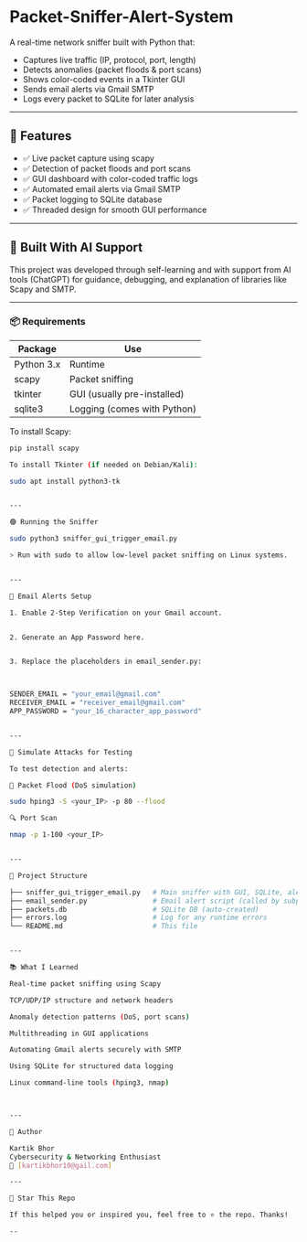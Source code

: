# Packet-Sniffer-Alert-System


A real-time network sniffer built with Python that:

- Captures live traffic (IP, protocol, port, length)
- Detects anomalies (packet floods & port scans)
- Shows color-coded events in a Tkinter GUI
- Sends email alerts via Gmail SMTP
- Logs every packet to SQLite for later analysis

---

## 🔧 Features

- ✅ Live packet capture using scapy
- ✅ Detection of packet floods and port scans
- ✅ GUI dashboard with color-coded traffic logs
- ✅ Automated email alerts via Gmail SMTP
- ✅ Packet logging to SQLite database
- ✅ Threaded design for smooth GUI performance

---

## 🧠 Built With AI Support

This project was developed through self-learning and with support from AI tools (ChatGPT) for guidance, debugging, and explanation of libraries like Scapy and SMTP.

---

### 📦 Requirements

| Package    | Use |
|------------|-----|
| Python 3.x | Runtime |
| scapy      | Packet sniffing |
| tkinter    | GUI (usually pre-installed) |
| sqlite3    | Logging (comes with Python) |

To install Scapy:
```bash
pip install scapy

To install Tkinter (if needed on Debian/Kali):

sudo apt install python3-tk


---

🟢 Running the Sniffer

sudo python3 sniffer_gui_trigger_email.py

> Run with sudo to allow low-level packet sniffing on Linux systems.


---

📧 Email Alerts Setup

1. Enable 2-Step Verification on your Gmail account.


2. Generate an App Password here.


3. Replace the placeholders in email_sender.py:



SENDER_EMAIL = "your_email@gmail.com"
RECEIVER_EMAIL = "receiver_email@gmail.com"
APP_PASSWORD = "your_16_character_app_password"


---

🧪 Simulate Attacks for Testing

To test detection and alerts:

🔁 Packet Flood (DoS simulation)

sudo hping3 -S <your_IP> -p 80 --flood

🔍 Port Scan

nmap -p 1-100 <your_IP>


---

📁 Project Structure

├── sniffer_gui_trigger_email.py   # Main sniffer with GUI, SQLite, alerting
├── email_sender.py                # Email alert script (called by subprocess)
├── packets.db                     # SQLite DB (auto-created)
├── errors.log                     # Log for any runtime errors
└── README.md                      # This file


---

📚 What I Learned

Real-time packet sniffing using Scapy

TCP/UDP/IP structure and network headers

Anomaly detection patterns (DoS, port scans)

Multithreading in GUI applications

Automating Gmail alerts securely with SMTP

Using SQLite for structured data logging

Linux command-line tools (hping3, nmap)



---

👤 Author

Kartik Bhor
Cybersecurity & Networking Enthusiast
📧 [kartikbhor10@gail.com]

---

🌟 Star This Repo

If this helped you or inspired you, feel free to ⭐ the repo. Thanks!

--
